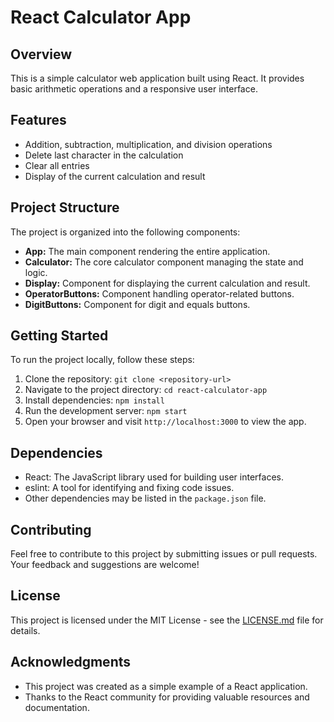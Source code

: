# React Calculator App

## Overview

This is a simple calculator web application built using React. It provides basic arithmetic operations and a responsive user interface.

## Features

- Addition, subtraction, multiplication, and division operations
- Delete last character in the calculation
- Clear all entries
- Display of the current calculation and result

## Project Structure

The project is organized into the following components:

- **App:** The main component rendering the entire application.
- **Calculator:** The core calculator component managing the state and logic.
- **Display:** Component for displaying the current calculation and result.
- **OperatorButtons:** Component handling operator-related buttons.
- **DigitButtons:** Component for digit and equals buttons.

## Getting Started

To run the project locally, follow these steps:

1. Clone the repository: `git clone <repository-url>`
2. Navigate to the project directory: `cd react-calculator-app`
3. Install dependencies: `npm install`
4. Run the development server: `npm start`
5. Open your browser and visit `http://localhost:3000` to view the app.

## Dependencies

- React: The JavaScript library used for building user interfaces.
- eslint: A tool for identifying and fixing code issues.
- Other dependencies may be listed in the `package.json` file.

## Contributing

Feel free to contribute to this project by submitting issues or pull requests. Your feedback and suggestions are welcome!

## License

This project is licensed under the MIT License - see the [LICENSE.md](LICENSE.md) file for details.

## Acknowledgments

- This project was created as a simple example of a React application.
- Thanks to the React community for providing valuable resources and documentation.

